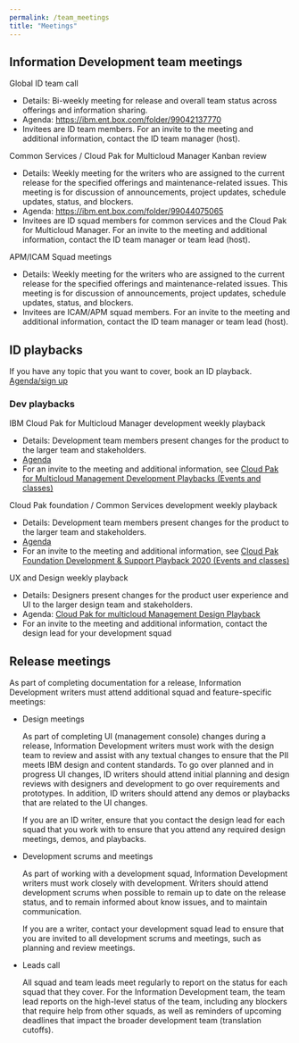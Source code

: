 ```yaml
---
permalink: /team_meetings
title: "Meetings"
---
```


## Information Development team meetings

Global ID team call

- Details: Bi-weekly meeting for release and overall team status across offerings and information sharing.
- Agenda: https://ibm.ent.box.com/folder/99042137770
- Invitees are ID team members. For an invite to the meeting and additional information, contact the ID team manager (host).

Common Services / Cloud Pak for Multicloud Manager Kanban review

- Details: Weekly meeting for the writers who are assigned to the current release for the specified offerings and maintenance-related issues. This meeting is for discussion of announcements, project updates, schedule updates, status, and blockers.
- Agenda: https://ibm.ent.box.com/folder/99044075065
- Invitees are ID squad members for common services and the Cloud Pak for Multicloud Manager. For an invite to the meeting and additional information, contact the ID team manager or team lead (host).

APM/ICAM Squad meetings

- Details: Weekly meeting for the writers who are assigned to the current release for the specified offerings and maintenance-related issues. This meeting is for discussion of announcements, project updates, schedule updates, status, and blockers.
- Invitees are ICAM/APM squad members. For an invite to the meeting and additional information, contact the ID team manager or team lead (host).

## ID playbacks

If you have any topic that you want to cover, book an ID playback. [Agenda/sign up](https://ibm.ent.box.com/notes/398634066439)

### Dev playbacks

IBM Cloud Pak for Multicloud Manager development weekly playback

- Details: Development team members present changes for the product to the larger team and stakeholders.
- [Agenda](https://ibm.ent.box.com/notes/541304073070)
- For an invite to the meeting and additional information, see [Cloud Pak for Multicloud Management Development Playbacks (Events and classes)](https://ec.yourlearning.ibm.com/w3/series/10066821)

Cloud Pak foundation / Common Services development weekly playback

- Details: Development team members present changes for the product to the larger team and stakeholders.
- [Agenda](http://ibm.biz/BdzwKc)
- For an invite to the meeting and additional information, see [Cloud Pak Foundation Development & Support Playback 2020 (Events and classes)](https://ec.yourlearning.ibm.com/w3/event/10065524)

UX and Design weekly playback

- Details: Designers present changes for the product user experience and UI to the larger design team and stakeholders.
- Agenda: [Cloud Pak for multicloud Management Design Playback](https://ibm.box.com/s/oineybybv0idllqnnkd1cwxiubfvuo5b
)
- For an invite to the meeting and additional information, contact the design lead for your development squad

## Release meetings

As part of completing documentation for a release, Information Development writers must attend additional squad and feature-specific meetings:

- Design meetings

  As part of completing UI (management console) changes during a release, Information Development writers must work with the design team to review and assist with any textual changes to ensure that the PII meets IBM design and content standards. To go over planned and in progress UI changes, ID writers should attend initial planning and design reviews with designers and development to go over requirements and prototypes. In addition, ID writers should attend any demos or playbacks that are related to the UI changes.

  If you are an ID writer, ensure that you contact the design lead for each squad that you work with to ensure that you attend any required design meetings, demos, and playbacks.

- Development scrums and meetings

  As part of working with a development squad, Information Development writers must work closely with development. Writers should attend development scrums when possible to remain up to date on the release status, and to remain informed about know issues, and to maintain communication.

  If you are a writer, contact your development squad lead to ensure that you are invited to all development scrums and meetings, such as planning and review meetings.

- Leads call

  All squad and team leads meet regularly to report on the status for each squad that they cover. For the Information Development team, the team lead reports on the high-level status of the team, including any blockers that require help from other squads, as well as reminders of upcoming deadlines that impact the broader development team (translation cutoffs).
